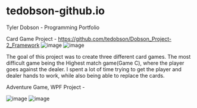 # tedobson-github.io
Tyler Dobson - Programming Portfolio


Card Game Project - https://github.com/tedobson/Dobson_Project-2_Framework
![image](https://github.com/user-attachments/assets/ebd98b5b-9877-4a1d-a204-f43b576de6d6)
![image](https://github.com/user-attachments/assets/df263f99-391c-4af3-947e-12df2481d036)


The goal of this project was to create three different card games. The most difficult game being the Highest match game(Game C), where the player goes against the dealer. I spent a lot of time trying to get the player and dealer hands to work, while also being able to replace the cards.




Adventure Game, WPF Project -







![image](https://github.com/user-attachments/assets/4ea1efa0-b12e-4821-ac28-1e2a79f113b2)
![image](https://github.com/user-attachments/assets/d5691f2f-9900-477d-b818-e5ff8858b43c)
